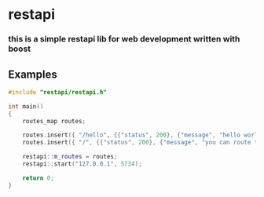 # restapi

### this is a simple restapi lib for web development written with boost

## Examples
```cpp
#include "restapi/restapi.h"

int main()
{
	routes_map routes;

	routes.insert({ "/hello", {{"status", 200}, {"message", "hello world"}} });
	routes.insert({ "/", {{"status", 200}, {"message", "you can route to /hello page"}} });

	restapi::m_routes = routes;
	restapi::start("127.0.0.1", 5734);

	return 0;
}
```

